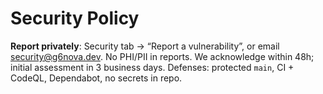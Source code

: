 # Security Policy
**Report privately**: Security tab → “Report a vulnerability”, or email security@g6nova.dev.
No PHI/PII in reports. We acknowledge within 48h; initial assessment in 3 business days.
Defenses: protected `main`, CI + CodeQL, Dependabot, no secrets in repo.
